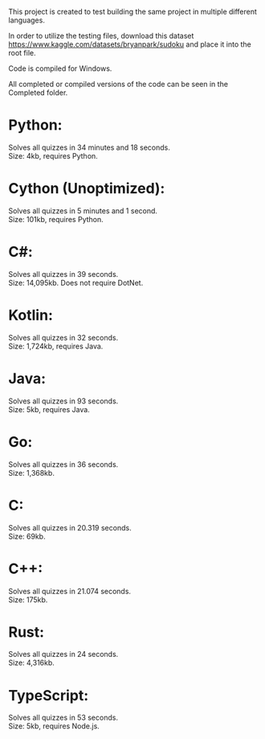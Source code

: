 This project is created to test building the same project in multiple different languages.

In order to utilize the testing files, download this dataset https://www.kaggle.com/datasets/bryanpark/sudoku and place it into the root file.

Code is compiled for Windows.

All completed or compiled versions of the code can be seen in the Completed folder.

# Python:
  Solves all quizzes in 34 minutes and 18 seconds. <br />
  Size: 4kb, requires Python.

# Cython (Unoptimized):
  Solves all quizzes in 5 minutes and 1 second. <br />
  Size: 101kb, requires Python.

# C#:
  Solves all quizzes in 39 seconds. <br />
  Size: 14,095kb. Does not require DotNet.

# Kotlin:
  Solves all quizzes in 32 seconds. <br />
  Size: 1,724kb, requires Java.

# Java:
  Solves all quizzes in 93 seconds. <br />
  Size: 5kb, requires Java.

# Go:
  Solves all quizzes in 36 seconds. <br />
  Size: 1,368kb.

# C:
  Solves all quizzes in 20.319 seconds. <br />
  Size: 69kb.

# C++:
  Solves all quizzes in 21.074 seconds. <br />
  Size: 175kb.

# Rust:
  Solves all quizzes in 24 seconds. <br />
  Size: 4,316kb.

# TypeScript:
  Solves all quizzes in 53 seconds. <br />
  Size: 5kb, requires Node.js.
